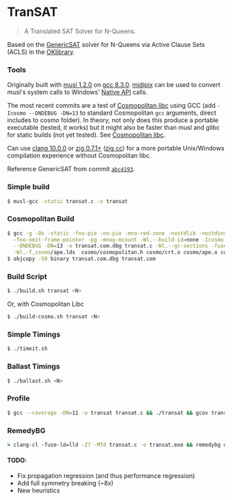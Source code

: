 # TranSAT
> A Translated SAT Solver for N-Queens.

Based on the [GenericSAT](https://github.com/OKullmann/oklibrary/tree/master/Satisfiability/Transformers/Generators/Queens/GenericSAT) solver for N-Queens via Active Clause Sets (ACLS) in the [OKlibrary](https://github.com/OKullmann/oklibrary/).

### Tools

Originally built with [musl 1.2.0](https://musl.libc.org/) on [gcc 8.3.0](https://gcc.gnu.org/). [midipix](https://midipix.org/) can be used to convert musl's system calls to Windows' [Native API](https://en.wikipedia.org/wiki/Native_API) calls.

The most recent commits are a test of [Cosmopolitan libc](https://justine.lol/cosmopolitan/index.html) using GCC (add `-Icosmo --DNDEBUG -DN=13` to standard Cosmopolitan `gcc` arguments, direct includes to cosmo folder).
In theory, not only does this produce a portable executable (tested, it works) but it might also be faster than musl and glibc for static builds (not yet tested). See [Cosmopolitan libc](https://justine.lol/cosmopolitan/index.html).

Can use [clang 10.0.0](https://clang.llvm.org/) or [zig 0.7.1+](https://ziglang.org) ([zig cc](https://andrewkelley.me/post/zig-cc-powerful-drop-in-replacement-gcc-clang.html)) for a more portable Unix/Windows compilation experience without Cosmopolitan libc.

Reference GenericSAT from commit [`abc4193`](https://github.com/OKullmann/oklibrary/commit/abc419334da4e73f44dd1c13cc4d3ae78a534b63).

### Simple build
```bash
$ musl-gcc -static transat.c -o transat
```

### Cosmopolitan Build
```bash
$ gcc -g -Os -static -fno-pie -no-pie -mno-red-zone -nostdlib -nostdinc \
  -fno-omit-frame-pointer -pg -mnop-mcount -Wl,--build-id=none -Icosmo \
  --DNDEBUG -DN=13 -o transat.com.dbg transat.c -Wl,--gc-sections -fuse-ld=bfd \
  -Wl,-T,cosmo/ape.lds  cosmo/cosmopolitan.h cosmo/crt.o cosmo/ape.o cosmo/cosmopolitan.a
$ objcopy -SO binary transat.com.dbg transat.com
```

### Build Script
```bash
$ ./build.sh transat <N>
```

Or, with Cosmopolitan Libc

```bash
$ ./build-cosmo.sh transat <N> 
```

### Simple Timings
```bash
$ ./timeit.sh
```

### Ballast Timings
```bash
$ ./ballast.sh <N>
```

### Profile
```bash
$ gcc --coverage -DN=11 -o transat transat.c && ./transat && gcov transat.c -m
```

### RemedyBG
```cmd
> clang-cl -fuse-ld=lld -Z7 -MTd transat.c -o transat.exe && remedybg dbg.rdbg
```

#### TODO:

- Fix propagation regression (and thus performance regression)
- Add full symmetry breaking (~8x)
- New heuristics

<!-- COPYRIGHT Alex Blandin (c) 2021 -->
<!-- See LICENSE -->

